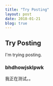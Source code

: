 ```yaml
---
title: "Try Posting"
layout: post
date: 2018-01-21
blog: true
---
```


## Try Posting

I'm trying posting.

### bhdhowjsklpwk

我正在测试。。
